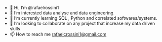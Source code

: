 - 👋 Hi, I’m @rafaelrossini1
- 👀 I’m interested data analyse and data engineering.
- 🌱 I’m currently learning SQL , Python and correlated softwares/systems.
- 💞️ I’m looking to collaborate on any project that increase my data driven skills
- 📫 How to reach me rafaelcrossini1@gmail.com

<!---
rafaelrossini1/rafaelrossini1 is a ✨ special ✨ repository because its `README.md` (this file) appears on your GitHub profile.
You can click the Preview link to take a look at your changes.
--->
